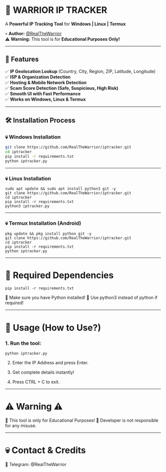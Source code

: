 # 🚀 WARRIOR IP TRACKER  

A **Powerful IP Tracking Tool** for **Windows | Linux | Termux**  

💀 **Author:** [@RealTheWarrior](https://github.com/RealTheWarrior)  
⚠️ **Warning:** This tool is for **Educational Purposes Only!**  

---

## 📌 Features  
✅ **IP Geolocation Lookup** (Country, City, Region, ZIP, Latitude, Longitude)  
✅ **ISP & Organization Detection**  
✅ **Hosting & Mobile Network Detection**  
✅ **Scam Score Detection (Safe, Suspicious, High Risk)**  
✅ **Smooth UI with Fast Performance**  
✅ **Works on Windows, Linux & Termux**  

---

## 🛠️ Installation Process  

### 💀 Windows Installation  
```bash
git clone https://github.com/RealTheWarrior/iptracker.git
cd iptracker
pip install -r requirements.txt
python iptracker.py
```

---

### 💀 Linux Installation
```
sudo apt update && sudo apt install python3 git -y
git clone https://github.com/RealTheWarrior/iptracker.git
cd iptracker
pip install -r requirements.txt
python3 iptracker.py
```


---

### 💀 Termux Installation (Android)
```
pkg update && pkg install python git -y
git clone https://github.com/RealTheWarrior/iptracker.git
cd iptracker
pip install -r requirements.txt
python iptracker.py
 ```


---

# 📜 Required Dependencies
```
pip install -r requirements.txt
```
📌 Make sure you have Python installed!
📌 Use python3 instead of python if required!


---

# 📝 Usage (How to Use?)

### 1. Run the tool:
```
python iptracker.py
```


2. Enter the IP Address and press Enter.


3. Get complete details instantly!


4. Press CTRL + C to exit.




---

# ⚠ Warning ⚠

🔴 This tool is only for Educational Purposes!
🔴 Developer is not responsible for any misuse.

---

# 💀 Contact & Credits

📌 Telegram: @RealTheWarrior
